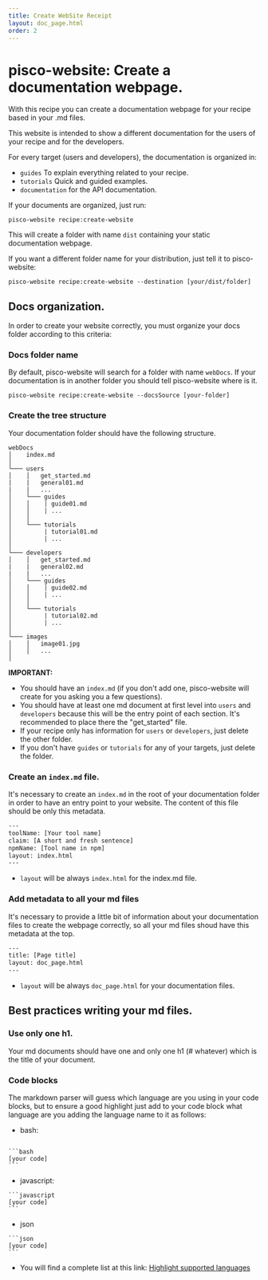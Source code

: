 ```yaml
---
title: Create WebSite Receipt
layout: doc_page.html
order: 2
---
```


# pisco-website: Create a documentation webpage.

With this recipe you can create a documentation webpage for your recipe based in your .md files.

This website is intended to show a different documentation for the users of your recipe and for the developers.

For every target (users and developers), the documentation is organized in:

* ```guides``` To explain everything related to your recipe.
* ```tutorials``` Quick and guided examples.
* ```documentation``` for the API documentation.

If your documents are organized, just run:

```shell
pisco-website recipe:create-website
```

This will create a folder with name ```dist``` containing your static documentation webpage.

If you want a different folder name for your distribution, just tell it to pisco-website:
```shell
pisco-website recipe:create-website --destination [your/dist/folder]
```


## Docs organization.
In order to create your website correctly, you must organize your docs folder according to this criteria:

### Docs folder name
By default, pisco-website will search for a folder with name ```webDocs```. If your documentation is in another folder you should tell pisco-website where is it.

  ```shell
  pisco-website recipe:create-website --docsSource [your-folder]
  ```

### Create the tree structure
Your documentation folder should have the following structure.

  ```
  webDocs
  │    index.md
  │
  └─── users
  │    │   get_started.md
  |    |   general01.md
  |    |   ...
  │    └─── guides
  │    │    | guide01.md
  │    │    | ...
  │    │    
  │    └─── tutorials
  │         | tutorial01.md
  │         | ...
  │       
  └─── developers
  │    │   get_started.md
  |    |   general02.md
  |    |   ...
  │    └─── guides
  │    │    | guide02.md
  │    │    | ...
  │    │    
  │    └─── tutorials
  │         | tutorial02.md
  │         | ...
  │
  └─── images
  │    │   image01.jpg
  │    │   ...
  │
  ```

  **IMPORTANT:**
  * You should have an ```index.md``` (if you don't add one, pisco-website will create for you asking you a few questions).
  * You should have at least one md document at first level into ```users``` and ```developers``` because this will be the entry point of each section. It's recommended to place there the "get_started" file.
  * If your recipe only has information for ```users``` or ```developers```, just delete the other folder.
  * If you don't have ```guides``` or ```tutorials``` for any of your targets, just delete the folder.

### Create an ```index.md``` file.

It's necessary to create an ```index.md``` in the root of your documentation folder in order to have an entry point to your website.
The content of this file should be only this metadata.

```html
---
toolName: [Your tool name]
claim: [A short and fresh sentence]
npmName: [Tool name in npm]
layout: index.html
---
```

* ```layout``` will be always ```index.html``` for the index.md file.

### Add metadata to all your md files

It's necessary to provide a little bit of information about your documentation files to create the webpage correctly, so all your md files shoud have this metadata at the top.

```html
---
title: [Page title]
layout: doc_page.html
---
```

* ```layout``` will be always ```doc_page.html``` for your documentation files.



## Best practices writing your md files.

### Use only one h1.
Your md documents should have one and only one h1 (# whatever) which is the title of your document.

### Code blocks
The markdown parser will guess which language are you using in your code blocks, but to ensure a good highlight just add to your code block what language are you adding the language name to it as follows:

* bash:

~~~

```bash
[your code]
```
~~~

* javascript:

~~~
```javascript
[your code]
```
~~~

* json

~~~
```json
[your code]
```
~~~

* You will find a complete list at this link: [Highlight supported languages](https://highlightjs.org/static/demo/)
